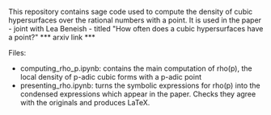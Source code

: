 This repository contains sage code used to compute the density of cubic hypersurfaces over the rational numbers with a point. 
It is used in the paper - joint with Lea Beneish - titled "How often does a cubic hypersurfaces have a point?" *** arxiv link ***

Files:
* computing_rho_p.ipynb: contains the main computation of rho(p), the local density of p-adic cubic forms with a p-adic point
* presenting_rho.ipynb:  turns the symbolic expressions for rho(p) into the condensed expressions which appear in the paper. Checks they agree with the originals and produces LaTeX.
